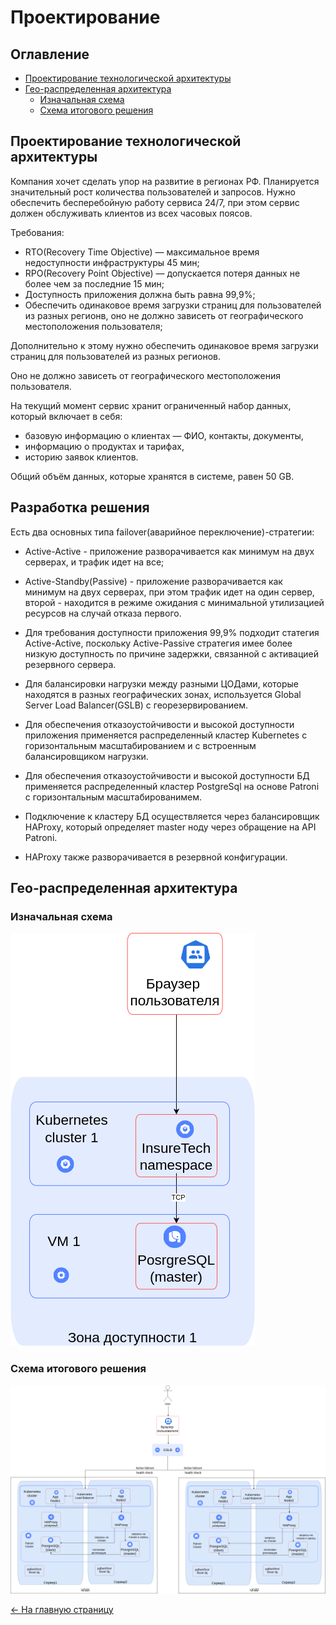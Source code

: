 # Проектирование

## Оглавление

- [Проектирование технологической архитектуры](#проектирование-технологической-архитектуры)
- [Гео-распределенная архитектура](#гео-распределенная-архитектура)
  - [Изначальная схема](#изначальная-схема)
  - [Схема итогового решения](#схема-итогового-решения)

## Проектирование технологической архитектуры

Компания хочет сделать упор на развитие в регионах РФ. Планируется значительный рост количества пользователей и запросов.
Нужно обеспечить бесперебойную работу сервиса 24/7, при этом сервис должен обслуживать клиентов из всех часовых поясов.

Требования:

- RTO(Recovery Time Objective) — максимальное время недоступности инфраструктуры 45 мин;
- RPO(Recovery Point Objective) — допускается потеря данных не более чем за последние 15 мин;
- Доступность приложения должна быть равна 99,9%;
- Обеспечить одинаковое время загрузки страниц для пользователей из разных регионв,
оно не должно зависеть от географического местоположения пользователя;

Дополнительно к этому нужно обеспечить одинаковое время загрузки страниц для пользователей из разных регионов.

Оно не должно зависеть от географического местоположения пользователя.

На текущий момент сервис хранит ограниченный набор данных, который включает в себя:

- базовую информацию о клиентах — ФИО, контакты, документы,
- информацию о продуктах и тарифах,
- историю заявок клиентов.

Общий объём данных, которые хранятся в системе, равен 50 GB.

## Разработка решения

Есть два основных типа failover(аварийное переключение)-стратегии:

- Active-Active - приложение разворачивается как минимум на двух серверах, и трафик идет на все;
- Active-Standby(Passive) - приложение разворачивается как минимум на двух серверах, при этом трафик идет на один сервер, второй - находится в режиме ожидания с минимальной утилизацией ресурсов на случай отказа первого.

- Для требования доступности приложения 99,9% подходит статегия Active-Active, поскольку Active-Passive стратегия имее более низкую доступность по причине задержки, связанной с активацией резервного сервера.
- Для балансировки нагрузки между разными ЦОДами, которые находятся в разных географических зонах, используется Global Server Load Balancer(GSLB) с георезервированием.  
- Для обеспечения отказоустойчивости и высокой доступности приложения применяется распределенный кластер Kubernetes с горизонтальным масштабированием и с встроенным балансировщиком нагрузки.
- Для обеспечения отказоустойчивости и высокой доступности БД применяется распределенный кластер PostgreSql на основе Patroni с горизонтальным масштабированимем.
- Подключение к кластеру БД осуществляется через балансировщик HAProxy, который определяет master ноду через обращение на API Patroni.
- HAProxy также разворачивается в резервной конфигурации.  

## Гео-распределенная архитектура

### Изначальная схема

![InsureTech_технологическая_архитектура-as-is.drawio.png](./InsureTech_технологическая_архитектура-as-is.drawio.png)

### Схема итогового решения

![InureTech_технологическая архитектура_to-be.drawio.png](./InureTech_технологическая_архитектура_to-be.png)

[<- На главную страницу](../ReadMe.md)
